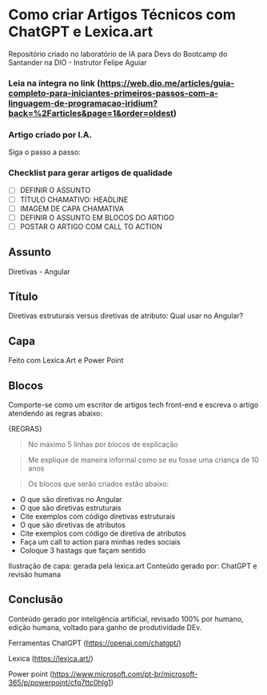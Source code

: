 
# Como criar Artigos Técnicos com ChatGPT e Lexica.art

Repositório criado no laboratório de IA para Devs do Bootcamp do Santander na DIO - Instrutor Felipe Aguiar
### Leia na íntegra no link (https://web.dio.me/articles/guia-completo-para-iniciantes-primeiros-passos-com-a-linguagem-de-programacao-iridium?back=%2Farticles&page=1&order=oldest)

### Artigo criado por I.A. 
Siga o passo a passo: 

### Checklist para gerar artigos de qualidade
- [ ] DEFINIR O ASSUNTO
- [ ] TÍTULO CHAMATIVO: HEADLINE
- [ ] IMAGEM DE CAPA CHAMATIVA
- [ ] DEFINIR O ASSUNTO EM BLOCOS DO ARTIGO
- [ ] POSTAR O ARTIGO COM CALL TO ACTION

## Assunto
Diretivas - Angular

## Título
Diretivas estruturais versus diretivas de atributo: Qual usar no Angular?

## Capa
Feito com Lexica.Art e Power Point


## Blocos
Comporte-se como um escritor de artigos tech front-end e escreva o artigo atendendo as regras abaixo:

{REGRAS}
> No máximo 5 linhas por blocos de explicação

> Me explique de maneira informal como se eu fosse uma criança de 10 anos

> Os blocos que serão criados estão abaixo:
- O que são diretivas no Angular
- O que são diretivas estruturais
- Cite exemplos com código diretivas estruturais
- O que são diretivas de atributos
- Cite exemplos com código de diretiva de atributos
- Faça um call to action para minhas redes sociais
- Coloque 3 hastags que façam sentido

Ilustração de capa: gerada pela lexica.art
Conteúdo gerado por: ChatGPT e revisão humana

## Conclusão
Conteúdo gerado por inteligência artificial, revisado 100% por humano, edição humana, voltado para ganho de produtividade DEv.


Ferramentas 
ChatGPT (https://openai.com/chatgpt/)

Lexica  (https://lexica.art/)

Power point (https://www.microsoft.com/pt-br/microsoft-365/p/powerpoint/cfq7ttc0hlg1)

